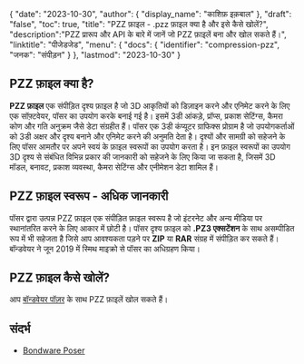 {
"date": "2023-10-30",
  "author": {
"display_name": "काशिफ़ इक़बाल"
},
"draft": "false",
"toc": true,
"title": "PZZ फ़ाइल - .pzz फ़ाइल क्या है और इसे कैसे खोलें?",
  "description":"PZZ प्रारूप और API के बारे में जानें जो PZZ फ़ाइलें बना और खोल सकते हैं।",
"linktitle": "पीजेडजेड",
  "menu": {
    "docs": {
      "identifier": "compression-pzz",
"जनक": "संपीड़न"
}
},
"lastmod": "2023-10-30"
}

## PZZ फ़ाइल क्या है?

**PZZ फ़ाइल** एक संपीड़ित दृश्य फ़ाइल है जो 3D आकृतियों को डिज़ाइन करने और एनिमेट करने के लिए एक सॉफ़्टवेयर, पॉसर का उपयोग करके बनाई गई है। इसमें 3डी आंकड़े, प्रॉप्स, प्रकाश सेटिंग्स, कैमरा कोण और गति अनुक्रम जैसे डेटा संग्रहीत हैं। पॉसर एक 3डी कंप्यूटर ग्राफिक्स प्रोग्राम है जो उपयोगकर्ताओं को 3डी अक्षर और दृश्य बनाने और एनिमेट करने की अनुमति देता है। दृश्यों और सामग्री को सहेजने के लिए पॉसर आमतौर पर अपने स्वयं के फ़ाइल स्वरूपों का उपयोग करता है। इन फ़ाइल स्वरूपों का उपयोग 3D दृश्य से संबंधित विभिन्न प्रकार की जानकारी को सहेजने के लिए किया जा सकता है, जिसमें 3D मॉडल, बनावट, प्रकाश व्यवस्था, कैमरा सेटिंग्स और एनीमेशन डेटा शामिल हैं।

## PZZ फ़ाइल स्वरूप - अधिक जानकारी

पॉसर द्वारा उत्पन्न PZZ फ़ाइल एक संपीड़ित फ़ाइल स्वरूप है जो इंटरनेट और अन्य मीडिया पर स्थानांतरित करने के लिए आकार में छोटी है। पॉसर दृश्य फ़ाइल को **.PZ3 एक्सटेंशन** के साथ असम्पीडित रूप में भी सहेजता है जिसे आप आवश्यकता पड़ने पर **ZIP** या **RAR** संग्रह में संपीड़ित कर सकते हैं। बॉन्डवेयर ने जून 2019 में स्मिथ माइक्रो से पॉसर का अधिग्रहण किया।

## PZZ फ़ाइल कैसे खोलें?

आप [बॉन्डवेयर पॉज़र](https://www.posersoftware.com/) के साथ PZZ फ़ाइलें खोल सकते हैं।

## संदर्भ

 * [Bondware Poser](https://www.posersoftware.com/)
